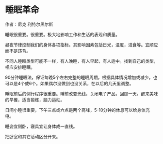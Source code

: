 # 睡眠革命

作者：尼克 利特尔黑尔斯

睡眠很重要。很重要。极大地影响工作和生活的表现和质量。

昼夜节律控制我们的身体各项指标。其影响因素包括日光，温度，进食等。宜顺应而不是违背。

不同人睡眠类型可能不一样，有人晚睡，有人早起，有人适中。找到自己的类型，相应安排睡眠。

90分钟睡眠法，保证每晚5个左右完整的睡眠周期，根据具体情况增加或减少，也可以是4个或6个。如果偶尔没做到也没关系，在以后的几天里调整。

睡眠前后的例行程序很重要。睡前改变光线，关闭电子产品，回顾一天。醒来美味的早餐，适当锻炼，脑力运动。

日间小睡很重要，下午三点或六点是两个高峰，5-10分钟的休息可以给身体充电。

睡姿宜侧卧，寝具宜让身体成一直线。

把卧室和其它活动区分开来。
